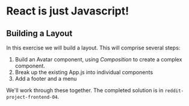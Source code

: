 # React is just Javascript!

## Building a Layout
In this exercise we will build a layout. This will comprise several steps:

1. Build an Avatar component, using *Composition* to create a complex component.
2. Break up the existing App.js into individual components
3. Add a footer and a menu

We'll work through these together. The completed solution is in `reddit-project-frontend-04`.
